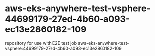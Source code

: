 # aws-eks-anywhere-test-vsphere-44699179-27ed-4b60-a093-ec13e2860182-109
repository for use with E2E test job aws-eks-anywhere-test-vsphere:44699179-27ed-4b60-a093-ec13e2860182-109
